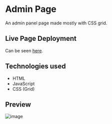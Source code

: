 # Admin Page
An admin panel page made mostly with CSS grid.

## Live Page Deployment
Can be seen [here](https://yomanbest67.github.io/admin_page/).

## Technologies used
- HTML
- JavaScript
- CSS (Grid)

## Preview
![image](https://github.com/Yomanbest67/admin_page/assets/106496623/264a4856-2974-4900-9f13-9977c30c0c17)
